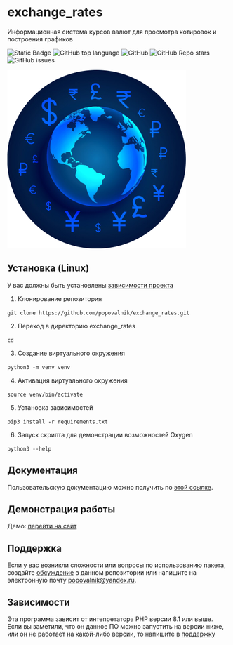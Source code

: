 # exchange_rates
Информационная система курсов валют для просмотра котировок и построения графиков <!-- описание репозитория -->
<!--Блок информации о репозитории в бейджах-->
![Static Badge](https://img.shields.io/badge/popovalnik-exchange_rates-exchange_rates)
![GitHub top language](https://img.shields.io/github/languages/top/popovalnik/exchange_rates)
![GitHub](https://img.shields.io/github/license/popovalnik/exchange_rates)
![GitHub Repo stars](https://img.shields.io/github/stars/popovalnik/exchange_rates)
![GitHub issues](https://img.shields.io/github/issues/popovalnik/exchange_rates)

![Logotype](./docs/logo.png)

<!--Установка-->
## Установка (Linux)
У вас должны быть установлены [зависимости проекта](https://github.com/popovalnik/exchange_rates#зависимости)

1. Клонирование репозитория 

```git clone https://github.com/popovalnik/exchange_rates.git```

2. Переход в директорию exchange_rates

```cd ```

3. Создание виртуального окружения

```python3 -m venv venv```

4. Активация виртуального окружения

```source venv/bin/activate```

5. Установка зависимостей

```pip3 install -r requirements.txt```

6. Запуск скрипта для демонстрации возможностей Oxygen

```python3 --help```

<!--Пользовательская документация-->
## Документация
Пользовательскую документацию можно получить по [этой ссылке](./docs/ru/index.md).


## Демонстрация работы
Демо: [перейти на сайт](https://popovalnik.myjino.ru/)

<!--Поддержка-->
## Поддержка
Если у вас возникли сложности или вопросы по использованию пакета, создайте 
[обсуждение](https://github.com/popovalnik/exchange_rates/issues/new/choose) в данном репозитории или напишите на электронную почту <popovalnik@yandex.ru>.

<!--зависимости-->
## Зависимости
Эта программа зависит от интепретатора PHP версии 8.1 или выше. Если вы заметили, что он данное ПО можно запустить на версии ниже, или он не работает на какой-либо версии, то напишите в [поддержку](https://github.com/OkulusDev/Oxygen#поддержка)
